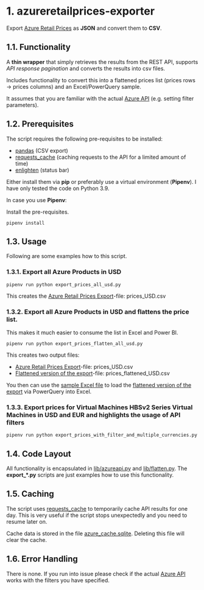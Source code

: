 # 1. azureretailprices-exporter

Export [Azure Retail Prices](https://docs.microsoft.com/en-us/rest/api/cost-management/retail-prices/azure-retail-prices) as **JSON** and convert them to **CSV**.

## 1.1. Functionality

A **thin wrapper** that simply retrieves the results from the REST API, supports *API response pagination* and converts the results into csv files.

Includes functionality to convert this into a flattened prices list (prices rows -> prices columns) and an Excel/PowerQuery sample.

It assumes that you are familiar with the actual [Azure API](https://docs.microsoft.com/en-us/rest/api/cost-management/retail-prices/azure-retail-prices) (e.g. setting filter parameters).

## 1.2. Prerequisites

The script requires the following pre-requisites to be installed:

- [pandas](https://pandas.pydata.org/) (CSV export)
- [requests_cache](https://pypi.org/project/requests-cache/) (caching requests to the API for a limited amount of time)
- [enlighten](https://pypi.org/project/enlighten/) (status bar)

Either install them via **pip** or preferably use a virtual environment (**Pipenv**). I have only tested the code on Python 3.9.

In case you use **Pipenv**:

Install the pre-requisites.

```console
pipenv install
```

## 1.3. Usage

Following are some examples how to this script.

### 1.3.1. Export all Azure Products in USD

```console
pipenv run python export_prices_all_usd.py
```

This creates the [Azure Retail Prices Export](prices_USD.csv)-file: prices_USD.csv

### 1.3.2. Export all Azure Products in USD and **flattens** the price list. 

This makes it much easier to consume the list in Excel and Power BI.

```console
pipenv run python export_prices_flatten_all_usd.py
```

This creates two output files:

- [Azure Retail Prices Export](prices_USD.csv)-file: prices_USD.csv
- [Flattened version of the export](prices_flattened_USD.csv)-file: prices_flattened_USD.csv

You then can use the [sample Excel file](xlsx/retail_prices_flatten.xlsx) to load the [flattened version of the export](prices_flattened_USD.csv) via PowerQuery into Excel.

### 1.3.3. Export prices for Virtual Machines HBSv2 Series Virtual Machines in USD and EUR and highlights the usage of API filters

```console
pipenv run python export_prices_with_filter_and_multiple_currencies.py
```

## 1.4. Code Layout

All functionality is encapsulated in [lib/azureapi.py](lib/azureapi.py) and [lib/flatten.py](lib/flatten.py). The **export_*.py** scripts are just examples how to use this functionality.

## 1.5. Caching

The script uses [requests_cache](https://pypi.org/project/requests-cache) to temporarily cache API results for one day. This is very useful if the script stops unexpectedly and you need to resume later on.

Cache data is stored in the file [azure_cache.sqlite](azure_cache.sqlite). Deleting this file will clear the cache.

## 1.6. Error Handling

There is none. If you run into issue please check if the actual [Azure API](https://docs.microsoft.com/en-us/rest/api/cost-management/retail-prices/azure-retail-prices) works with the filters you have specified.
